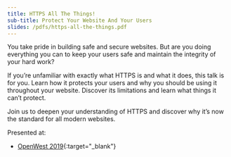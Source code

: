 ```yaml
---
title: HTTPS All The Things!
sub-title: Protect Your Website And Your Users
slides: /pdfs/https-all-the-things.pdf
---
```


You take pride in building safe and secure websites. But are you doing everything you can to keep your users safe and maintain the integrity of your hard work? 

If you’re unfamiliar with exactly what HTTPS is and what it does, this talk is for you. Learn how it protects your users and why you should be using it throughout your website. Discover its limitations and learn what things it can’t protect. 

Join us to deepen your understanding of HTTPS and discover why it’s now the standard for all modern websites. 

Presented at:

- [OpenWest 2019](https://openwest.org/){:target="_blank"}




